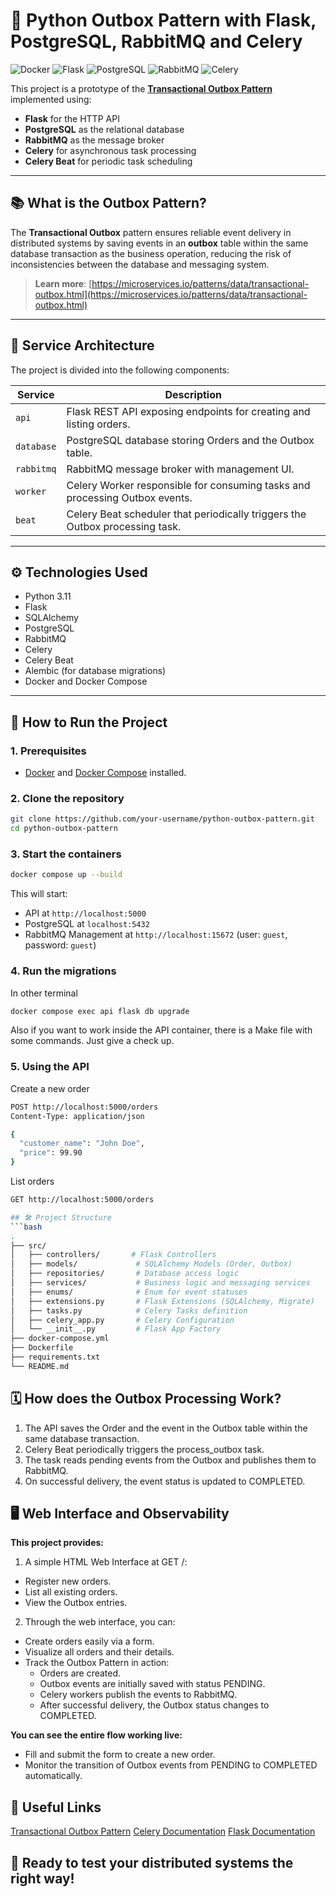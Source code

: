 # 📨 Python Outbox Pattern with Flask, PostgreSQL, RabbitMQ and Celery

![Docker](https://img.shields.io/badge/docker-ready-blue?logo=docker)
![Flask](https://img.shields.io/badge/flask-API-blue?logo=flask)
![PostgreSQL](https://img.shields.io/badge/postgresql-db-blue?logo=postgresql)
![RabbitMQ](https://img.shields.io/badge/rabbitmq-broker-orange?logo=rabbitmq)
![Celery](https://img.shields.io/badge/celery-tasks-green?logo=celery)

This project is a prototype of the **[Transactional Outbox Pattern](https://microservices.io/patterns/data/transactional-outbox.html)** implemented using:
- **Flask** for the HTTP API
- **PostgreSQL** as the relational database
- **RabbitMQ** as the message broker
- **Celery** for asynchronous task processing
- **Celery Beat** for periodic task scheduling

---

## 📚 What is the Outbox Pattern?

The **Transactional Outbox** pattern ensures reliable event delivery in distributed systems by saving events in an **outbox** table within the same database transaction as the business operation, reducing the risk of inconsistencies between the database and messaging system.

> **Learn more**: [https://microservices.io/patterns/data/transactional-outbox.html](https://microservices.io/patterns/data/transactional-outbox.html)

---

## 🧩 Service Architecture

The project is divided into the following components:

| Service    | Description                                                                  |
|------------|------------------------------------------------------------------------------|
| `api`      | Flask REST API exposing endpoints for creating and listing orders.           |
| `database` | PostgreSQL database storing Orders and the Outbox table.                     |
| `rabbitmq` | RabbitMQ message broker with management UI.                                  |
| `worker`   | Celery Worker responsible for consuming tasks and processing Outbox events.  |
| `beat`     | Celery Beat scheduler that periodically triggers the Outbox processing task. |

---

## ⚙️ Technologies Used

- Python 3.11
- Flask
- SQLAlchemy
- PostgreSQL
- RabbitMQ
- Celery
- Celery Beat
- Alembic (for database migrations)
- Docker and Docker Compose

---

## 🚀 How to Run the Project

### 1. Prerequisites
- [Docker](https://docs.docker.com/get-docker/) and [Docker Compose](https://docs.docker.com/compose/) installed.

### 2. Clone the repository
```bash
git clone https://github.com/your-username/python-outbox-pattern.git
cd python-outbox-pattern
```

### 3. Start the containers
```bash
docker compose up --build

```
This will start:
- API at `http://localhost:5000`
- PostgreSQL at `localhost:5432`
- RabbitMQ Management at `http://localhost:15672` (user: `guest`, password: `guest`)

### 4. Run the migrations
In other terminal
```bash
docker compose exec api flask db upgrade

```
Also if you want to work inside the API container, there is a Make file with some commands. Just give a check up.

### 5. Using the API
Create a new order
```bash
POST http://localhost:5000/orders
Content-Type: application/json

{
  "customer_name": "John Doe",
  "price": 99.90
}
```
List orders
```bash
GET http://localhost:5000/orders

## 🛠️ Project Structure
```bash
.
├── src/
│   ├── controllers/       # Flask Controllers
│   ├── models/             # SQLAlchemy Models (Order, Outbox)
│   ├── repositories/       # Database access logic
│   ├── services/           # Business logic and messaging services
│   ├── enums/              # Enum for event statuses
│   ├── extensions.py       # Flask Extensions (SQLAlchemy, Migrate)
│   ├── tasks.py            # Celery Tasks definition
│   ├── celery_app.py       # Celery Configuration
│   └── __init__.py         # Flask App Factory
├── docker-compose.yml
├── Dockerfile
├── requirements.txt
└── README.md
``` 
## 🗓️ How does the Outbox Processing Work?
1. The API saves the Order and the event in the Outbox table within the same database transaction.
2. Celery Beat periodically triggers the process_outbox task.
3. The task reads pending events from the Outbox and publishes them to RabbitMQ.
4. On successful delivery, the event status is updated to COMPLETED.

## 🖥️ Web Interface and Observability
**This project provides:**
1. A simple HTML Web Interface at GET /:
  - Register new orders.
  - List all existing orders.
  - View the Outbox entries.
2. Through the web interface, you can:
  - Create orders easily via a form.
  - Visualize all orders and their details.
  - Track the Outbox Pattern in action:
    - Orders are created.
    - Outbox events are initially saved with status PENDING.
    - Celery workers publish the events to RabbitMQ.
    - After successful delivery, the Outbox status changes to COMPLETED.

**You can see the entire flow working live:**
- Fill and submit the form to create a new order.
- Monitor the transition of Outbox events from PENDING to COMPLETED automatically.

## 📎 Useful Links
[Transactional Outbox Pattern](https://microservices.io/patterns/data/transactional-outbox.html)
[Celery Documentation](https://docs.celeryq.dev/en/stable/)
[Flask Documentation](https://flask.palletsprojects.com/en/stable/)

## 🚀 Ready to test your distributed systems the right way!